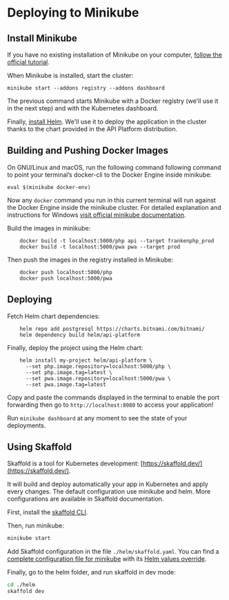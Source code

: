 # Deploying to Minikube

## Install Minikube

If you have no existing installation of Minikube on your computer, [follow the official tutorial](https://minikube.sigs.k8s.io/docs/start/).

When Minikube is installed, start the cluster:

```console
minikube start --addons registry --addons dashboard
```

The previous command starts Minikube with a Docker registry (we'll use it in the next step) and with the Kubernetes dashboard.

Finally, [install Helm](https://helm.sh/docs/intro/install/). We'll use it to deploy the application in the cluster thanks to the chart provided in the API Platform distribution.

## Building and Pushing Docker Images

On GNU/Linux and macOS, run the following command following command to point your terminal’s docker-cli to the Docker Engine inside minikube:

```console
eval $(minikube docker-env)
```

Now any `docker` command you run in this current terminal will run against the Docker Engine inside the minikube cluster. For detailed explanation and instructions for Windows [visit official minikube documentation](https://minikube.sigs.k8s.io/docs/handbook/pushing/#1-pushing-directly-to-the-in-cluster-docker-daemon-docker-env).

Build the images in minikube:

```console
    docker build -t localhost:5000/php api --target frankenphp_prod
    docker build -t localhost:5000/pwa pwa --target prod
```
    
Then push the images in the registry installed in Minikube:

```console
    docker push localhost:5000/php
    docker push localhost:5000/pwa
```
    
## Deploying

Fetch Helm chart dependencies:

```console
    helm repo add postgresql https://charts.bitnami.com/bitnami/
    helm dependency build helm/api-platform
```
    
Finally, deploy the project using the Helm chart:

```console
    helm install my-project helm/api-platform \
      --set php.image.repository=localhost:5000/php \
      --set php.image.tag=latest \
      --set pwa.image.repository=localhost:5000/pwa \
      --set pwa.image.tag=latest
```

Copy and paste the commands displayed in the terminal to enable the port forwarding then go to `http://localhost:8080` to access your application!

Run `minikube dashboard` at any moment to see the state of your deployments.

## Using Skaffold

Skaffold is a tool for Kubernetes development: [https://skaffold.dev/](https://skaffold.dev/).

It will build and deploy automatically your app in Kubernetes and apply every changes. The default configuration use minikube and helm. More configurations are available in Skaffold documentation.

First, install the [skaffold CLI](https://skaffold.dev/docs/install/#standalone-binary).

Then, run minikube:

```bash
minikube start
```

Add Skaffold configuration in the file `./helm/skaffold.yaml`. You can find a [complete configuration file for minikube](https://github.com/api-platform/api-platform/blob/main/helm/skaffold.yaml) with its [Helm values override](https://github.com/api-platform/api-platform/blob/main/helm/skaffold-values.yaml).

Finally, go to the helm folder, and run skaffold in dev mode:

```bash
cd ./helm
skaffold dev
```
